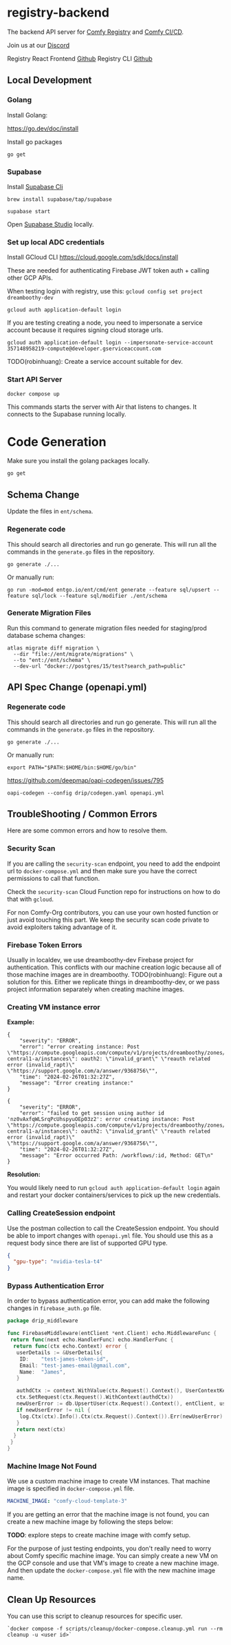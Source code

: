 # registry-backend

The backend API server for [Comfy Registry](https://comfyregistry.org) and [Comfy CI/CD](https://comfyci.org).

Join us at our [Discord](https://discord.gg/comfyorg)

Registry React Frontend [Github](https://github.com/Comfy-Org/registry-web)
Registry CLI [Github](https://github.com/yoland68/comfy-cli)

## Local Development

### Golang

Install Golang:

<https://go.dev/doc/install>

Install go packages

`go get`

### Supabase

Install [Supabase Cli](https://supabase.com/docs/guides/cli/getting-started)

`brew install supabase/tap/supabase`

`supabase start`

Open [Supabase Studio](http://127.0.0.1:54323/project/default) locally.

### Set up local ADC credentials

Install GCloud CLI <https://cloud.google.com/sdk/docs/install>

These are needed for authenticating Firebase JWT token auth + calling other GCP APIs.

When testing login with registry, use this:
`gcloud config set project dreamboothy-dev`

`gcloud auth application-default login`

If you are testing creating a node, you need to impersonate a service account because it requires signing cloud storage urls.

`gcloud auth application-default login --impersonate-service-account 357148958219-compute@developer.gserviceaccount.com`

TODO(robinhuang): Create a service account suitable for dev.

### Start API Server

`docker compose up`

This commands starts the server with Air that listens to changes. It connects to the Supabase running locally.

# Code Generation

Make sure you install the golang packages locally.

`go get`

## Schema Change

Update the files in `ent/schema`.

### Regenerate code

This should search all directories and run go generate. This will run all the commands in the `generate.go` files in the repository.

`go generate ./...`

Or manually run:

`go run -mod=mod entgo.io/ent/cmd/ent generate --feature sql/upsert --feature sql/lock --feature sql/modifier ./ent/schema`

### Generate Migration Files

Run this command to generate migration files needed for staging/prod database schema changes:

```shell
atlas migrate diff migration \
  --dir "file://ent/migrate/migrations" \
  --to "ent://ent/schema" \
  --dev-url "docker://postgres/15/test?search_path=public"
```

## API Spec Change (openapi.yml)

### Regenerate code

This should search all directories and run go generate. This will run all the commands in the `generate.go` files in the repository.

`go generate ./...`

Or manually run:

`export PATH="$PATH:$HOME/bin:$HOME/go/bin"`

<https://github.com/deepmap/oapi-codegen/issues/795>

`oapi-codegen --config drip/codegen.yaml openapi.yml`

## TroubleShooting / Common Errors

Here are some common errors and how to resolve them.

### Security Scan

If you are calling the `security-scan` endpoint, you need to add the endpoint url to `docker-compose.yml` and then make sure you have the correct permissions to call that function.

Check the `security-scan` Cloud Function repo for instructions on how to do that with `gcloud`.

For non Comfy-Org contributors, you can use your own hosted function or just avoid touching this part. We keep the security scan code private to avoid exploiters taking advantage of it.

### Firebase Token Errors

Usually in localdev, we use dreamboothy-dev Firebase project for authentication. This conflicts with our machine creation logic because all of those machine images are in dreamboothy. TODO(robinhuang): Figure out a solution for this. Either we replicate things in dreamboothy-dev, or we pass project information separately when creating machine images.

### Creating VM instance error

**Example:**

```
{
    "severity": "ERROR",
    "error": "error creating instance: Post \"https://compute.googleapis.com/compute/v1/projects/dreamboothy/zones/us-central1-a/instances\": oauth2: \"invalid_grant\" \"reauth related error (invalid_rapt)\" \"https://support.google.com/a/answer/9368756\"",
    "time": "2024-02-26T01:32:27Z",
    "message": "Error creating instance:"
}

{
    "severity": "ERROR",
    "error": "failed to get session using author id 'nz0vAxfqWLSrqPcUhspyuOEp03z2': error creating instance: Post \"https://compute.googleapis.com/compute/v1/projects/dreamboothy/zones/us-central1-a/instances\": oauth2: \"invalid_grant\" \"reauth related error (invalid_rapt)\" \"https://support.google.com/a/answer/9368756\"",
    "time": "2024-02-26T01:32:27Z",
    "message": "Error occurred Path: /workflows/:id, Method: GET\n"
}
```

**Resolution:**

You would likely need to run `gcloud auth application-default login` again and
restart your docker containers/services to pick up the new credentials.

### Calling CreateSession endpoint

Use the postman collection to call the CreateSession endpoint. You should be able to import changes with `openapi.yml`
file.
You should use this as a request body since there are list of supported GPU type.

```json
{
  "gpu-type": "nvidia-tesla-t4"
}
```

### Bypass Authentication Error

In order to bypass authentication error, you can add make the following changes in `firebase_auth.go` file.

```go
package drip_middleware

func FirebaseMiddleware(entClient *ent.Client) echo.MiddlewareFunc {
 return func(next echo.HandlerFunc) echo.HandlerFunc {
  return func(ctx echo.Context) error {
   userDetails := &UserDetails{
    ID:    "test-james-token-id",
    Email: "test-james-email@gmail.com",
    Name:  "James",
   }

   authdCtx := context.WithValue(ctx.Request().Context(), UserContextKey, userDetails)
   ctx.SetRequest(ctx.Request().WithContext(authdCtx))
   newUserError := db.UpsertUser(ctx.Request().Context(), entClient, userDetails.ID, userDetails.Email, userDetails.Name)
   if newUserError != nil {
    log.Ctx(ctx).Info().Ctx(ctx.Request().Context()).Err(newUserError).Msg("error User upserted successfully.")
   }
   return next(ctx)
  }
 }
}

```

### Machine Image Not Found

We use a custom machine image to create VM instances. That machine image is specified in `docker-compose.yml` file.

```yaml
MACHINE_IMAGE: "comfy-cloud-template-3"
```

If you are getting an error that the machine image is not found, you can create a new machine image by following the
steps below:

**TODO**: explore steps to create machine image with comfy setup.

For the purpose of just testing endpoints, you don't really need to worry about Comfy specific machine image.
You can simply create a new VM on the GCP console and use that VM's image to create a new machine image.
And then update the `docker-compose.yml` file with the new machine image name.

## Clean Up Resources

You can use this script to cleanup resources for specific user.

```shell
`docker compose -f scripts/cleanup/docker-compose.cleanup.yml run --rm cleanup -u <user id>`
```
